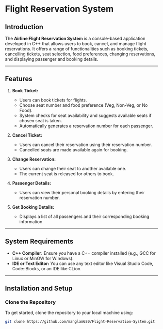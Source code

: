 
# Flight Reservation System

## Introduction
The **Airline Flight Reservation System** is a console-based application developed in C++ that allows users to book, cancel, and manage flight reservations. It offers a range of functionalities such as booking tickets, cancelling tickets, seat selection, food preferences, changing reservations, and displaying passenger and booking details.

---

## Features
1. **Book Ticket:**
   - Users can book tickets for flights.
   - Choose seat number and food preference (Veg, Non-Veg, or No Food).
   - System checks for seat availability and suggests available seats if chosen seat is taken.
   - Automatically generates a reservation number for each passenger.
   
2. **Cancel Ticket:**
   - Users can cancel their reservation using their reservation number.
   - Cancelled seats are made available again for booking.

3. **Change Reservation:**
   - Users can change their seat to another available one.
   - The current seat is released for others to book.

4. **Passenger Details:**
   - Users can view their personal booking details by entering their reservation number.
   
5. **Get Booking Details:**
   - Displays a list of all passengers and their corresponding booking information.

---

## System Requirements
- **C++ Compiler:** Ensure you have a C++ compiler installed (e.g., GCC for Linux or MinGW for Windows).
- **IDE or Text Editor:** You can use any text editor like Visual Studio Code, Code::Blocks, or an IDE like CLion.

---

## Installation and Setup

### Clone the Repository
To get started, clone the repository to your local machine using:
```bash
git clone https://github.com/manglam620/Flight-Reservation-System.git

